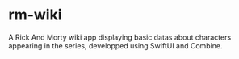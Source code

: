 # rm-wiki
  A Rick And Morty wiki app displaying basic datas about characters appearing in the series, developped using SwiftUI and Combine.
